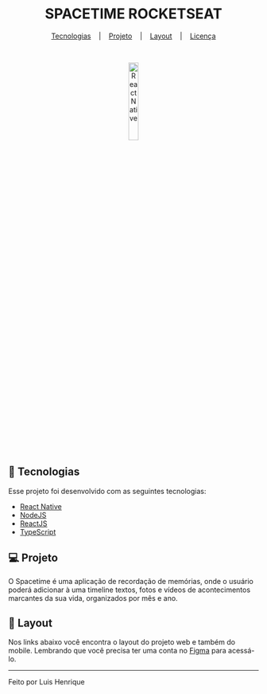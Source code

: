 <h1 align="center">
    SPACETIME ROCKETSEAT
</h1>

<p align="center">
    <a href="#-tecnologias">Tecnologias</a> &nbsp;&nbsp;&nbsp;|&nbsp;&nbsp;&nbsp;
    <a href="#">Projeto</a> &nbsp;&nbsp;&nbsp;|&nbsp;&nbsp;&nbsp;
    <a href="#">Layout</a> &nbsp;&nbsp;&nbsp;|&nbsp;&nbsp;&nbsp;
    <a href="#">Licen&ccedil;a</a>
</p>

<br>

<p align="center">
  <img alt="React Native" src="https://www.datocms-assets.com/45470/1631026680-logo-react-native.png" width="20%">
</p>

## 🚀 Tecnologias

Esse projeto foi desenvolvido com as seguintes tecnologias:

- [React Native](https://facebook.github.io/react-native/)
- [NodeJS](https://nodejs.org/en/)
- [ReactJS](https://reactjs.org)
- [TypeScript](https://www.typescriptlang.org/)

## 💻 Projeto

O Spacetime é uma aplicação de recordação de memórias, onde o usuário poderá adicionar à uma timeline textos, fotos e vídeos de acontecimentos marcantes da sua vida, organizados por mês e ano.

## 🔖 Layout

Nos links abaixo você encontra o layout do projeto web e também do mobile. Lembrando que você precisa ter uma conta no [Figma](https://www.figma.com/community/file/1240070456276424762/C%C3%A1psula-do-tempo-%E2%80%A2-Trilha-Ignite) para acessá-lo.

<!-- - [Layout Web](https://www.figma.com/file/mDEbnoojksG4w8sOxmudh3/Happy-Web)
- [Layout Mobile](https://www.figma.com/file/X27FfVxAgy9f5IFa7ONlph/Happy-Mobile) -->

<!-- ## :memo: Licença

Esse projeto está sob a licença MIT. Veja o arquivo [LICENSE](LICENSE.md) para mais detalhes. -->

---

Feito por Luis Henrique
